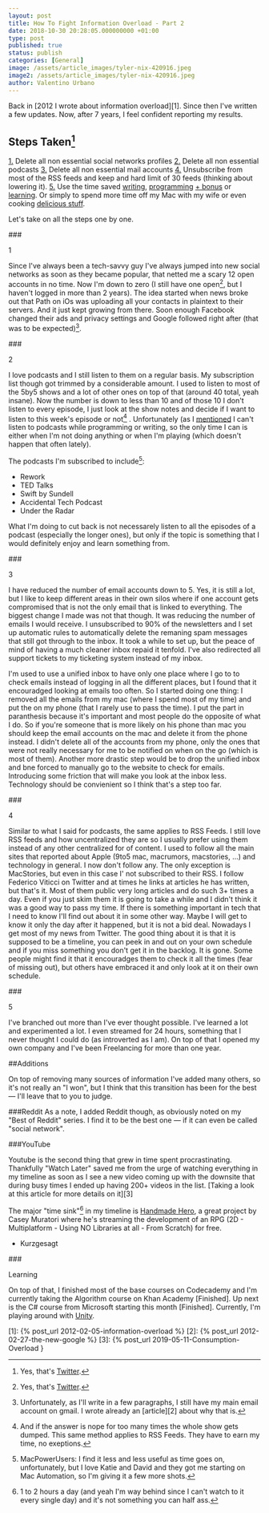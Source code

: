 ```yaml
---
layout: post
title: How To Fight Information Overload - Part 2
date: 2018-10-30 20:28:05.000000000 +01:00
type: post
published: true
status: publish
categories: [General]
image: /assets/article_images/tyler-nix-420916.jpeg
image2: /assets/article_images/tyler-nix-420916.jpeg
author: Valentino Urbano
---
```


Back in [2012 I wrote about information overload][1]. Since then I've written a few updates. Now, after 7 years, I feel confident reporting my results.

## Steps Taken[^1]

<a href="#1">1.</a> Delete all non essential social networks profiles
<a href="#2">2.</a> Delete all non essential podcasts
<a href="#3">3.</a> Delete all non essential mail accounts
<a href="#4">4.</a> Unsubscribe from most of the RSS feeds and keep and hard limit of 30 feeds (thinking about lowering it).
<a href="#5">5.</a> Use the time saved [writing](/categories/writing), [programming](http://www.valentinourbano.com/projects) [+ bonus](/categories/programming) or [learning](#learn). Or simply to spend more time off my Mac with my wife or even cooking [delicious stuff](https://www.google.pl/search?q=italian+food&client=safari&rls=en&source=lnms&tbm=isch&sa=X&ved=0ahUKEwjV3-r7xd7JAhWIWxQKHbT_BaYQ_AUIBygB&biw=1440&bih=816).

Let's take on all the steps one by one.

###<p id="1">1</p>
Since I've always been a tech-savvy guy I've always jumped into new social networks as soon as they became popular, that netted me a scary 12 open accounts in no time. Now I'm down to zero (I still have one open[^1], but I haven't logged in more than 2 years). The idea started when news broke out that Path on iOs was uploading all your contacts in plaintext to their servers. And it just kept growing from there. Soon enough Facebook changed their ads and privacy settings and Google followed right after (that was to be expected)[^2].

<!-- Part 1 -->

###<p id="2">2</p>
I love podcasts and I still listen to them on a regular basis. My subscription list though got trimmed by a considerable amount. I used to listen to most of the 5by5 shows and a lot of other ones on top of that (around 40 total, yeah insane). Now the number is down to less than 10 and of those 10 I don't listen to every episode, I just look at the show notes and decide if I want to listen to this week's episode or not[^3]
. Unfortunately (as I [mentioned](/) I can't listen to podcasts while programming or writing, so the only time I can is either when I'm not doing anything or when I'm playing (which doesn't happen that often lately).

The podcasts I'm subscribed to include[^4]:

- Rework
- TED Talks
- Swift by Sundell
- Accidental Tech Podcast
- Under the Radar

What I'm doing to cut back is not necessarely listen to all the episodes of a podcast (especially the longer ones), but only if the topic is something that I would definitely enjoy and learn something from.

###<p id="3">3</p>

I have reduced the number of email accounts down to 5. Yes, it is still a lot, but I like to keep different areas in their own silos where if one account gets compromised that is not the only email that is linked to everything.
The biggest change I made was not that though. It was reducing the number of emails I would receive. I unsubscribed to 90% of the newsletters and I set up automatic rules to automatically delete the remaning spam messages that still got through to the inbox. It took a while to set up, but the peace of mind of having a much cleaner inbox repaid it tenfold. I've also redirected all support tickets to my ticketing system instead of my inbox.

I'm used to use a unified inbox to have only one place where I go to to check emails instead of logging in all the different places, but I found that it encouradged looking at emails too often. So I started doing one thing: I removed all the emails from my mac (where I spend most of my time) and put the on my phone (that I rarely use to pass the time). I put the part in paranthesis because it's important and most people do the opposite of what I do. So if you're someone that is more likely on his phone than mac you should keep the email accounts on the mac and delete it from the phone instead. I didn't delete all of the accounts from my phone, only the ones that were not really necessary for me to be notified on when on the go (which is most of them). Another more drastic step would be to drop the unified inbox and bne forced to manually go to the website to check for emails. Introducing some friction that will make you look at the inbox less. Technology should be convienient so I think that's a step too far.


###<p id="4">4</p>
Similar to what I said for podcasts, the same applies to RSS Feeds. I still love RSS feeds and how uncentralized they are so I usually prefer using them instead of any other centralized for of content.
I used to follow all the main sites that reported about Apple (9to5 mac, macrumors, macstories, ...) and technology in general. I now don't follow any.
 The only exception is MacStories, but even in this case I' not subscribed to their RSS. I follow Federico Viticci on Twitter and at times he links at articles he has written, but that's it.
Most of them public very long articles and do such 3+ times a day. Even if you just skim them it is going to take a while and I didn't think it was a good way to pass my time. If there is something important in tech that I need to know I'll find out about it in some other way. Maybe I will get to know it only the day after it happened, but it is not a bid deal.
Nowadays I get most of my news from Twitter. The good thing about it is that it is supposed to be a timeline, you can peek in and out on your own schedule and if you miss something you don't get it in the backlog. It is gone. Some people might find it that it encouradges them to check it all the times (fear of missing out), but others have embraced it and only look at it on their own schedule.

###<p id="5">5</p>

I've branched out more than I've ever thought possible. I've learned a lot and experimented a lot. I even streamed for 24 hours, something that I never thought I could do (as introverted as I am). On top of that I opened my own company and I've been Freelancing for more than one year.

##Additions

On top of removing many sources of information I've added many others, so it's not really an "I won", but I think that this transition has been for the best — I'll leave that to you to judge.

###Reddit
As a note, I added Reddit though, as obviously noted on my "Best of Reddit" series. I find it to be the best one — if it can even be called "social network".

###YouTube

Youtube is the second thing that grew in time spent procrastinating. Thankfully "Watch Later" saved me from the urge of watching everything in my timeline as soon as I see a new video coming up with the downsite that during busy times I ended up having 200+ videos in the list. [Taking a look at this article for more details on it][3]

The major "time sink"[^5] in my timeline is [Handmade Hero](https://handmadehero.org), a great project by Casey Muratori where he's streaming the development of an RPG (2D - Multiplatform - Using NO Libraries at all - From Scratch) for free.

- Kurzgesagt

###<p id="learn">Learning</p>
On top of that, I finished most of the base courses on Codecademy and I'm currently taking the Algorithm course on Khan Academy [Finished]. Up next is the C# course from Microsoft starting this month [Finished]. Currently, I'm playing around with [Unity](https://unity3d.com).

[^1]: Yes, that's [Twitter](http://twitter.com/valentinourbano).
[^2]: Unfortunately, as I'll write in a few paragraphs, I still have my main email account on gmail. I wrote already an [article][2] about why that is.
[^3]: And if the answer is nope for too many times the whole show gets dumped. This same method applies to RSS Feeds. They have to earn my time, no exeptions.
[^4]: MacPowerUsers: I find it less and less useful as time goes on, unfortunately, but I love Katie and David and they got me starting on Mac Automation, so I'm giving it a few more shots.
[^5]: 1 to 2 hours a day (and yeah I'm way behind since I can't watch to it every single day) and it's not something you can half ass.
[^1]: You should too...

[1]: {% post_url 2012-02-05-information-overload %}
[2]: {% post_url 2012-02-27-the-new-google %}
[3]: {% post_url 2019-05-11-Consumption-Overload }